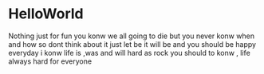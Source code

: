 # HelloWorld
Nothing just for fun
you konw we all going to die 
but
you never konw when and how
so 
dont think about it 
just let be it will be 
and you should be happy everyday 
i konw 
life is ,was and will hard as rock
you should to konw ,
life always hard for everyone

